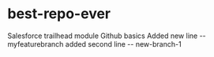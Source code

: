 # best-repo-ever
Salesforce trailhead module Github basics
Added new line -- myfeaturebranch
added second line -- new-branch-1
